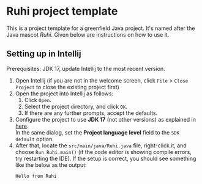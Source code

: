 # Ruhi project template

This is a project template for a greenfield Java project. It's named after the Java mascot _Ruhi_. Given below are instructions on how to use it.

## Setting up in Intellij

Prerequisites: JDK 17, update Intellij to the most recent version.

1. Open Intellij (if you are not in the welcome screen, click `File` > `Close Project` to close the existing project first)
1. Open the project into Intellij as follows:
   1. Click `Open`.
   1. Select the project directory, and click `OK`.
   1. If there are any further prompts, accept the defaults.
1. Configure the project to use **JDK 17** (not other versions) as explained in [here](https://www.jetbrains.com/help/idea/sdk.html#set-up-jdk).<br>
   In the same dialog, set the **Project language level** field to the `SDK default` option.
3. After that, locate the `src/main/java/Ruhi.java` file, right-click it, and choose `Run Ruhi.main()` (if the code editor is showing compile errors, try restarting the IDE). If the setup is correct, you should see something like the below as the output:
   ```
   Hello from Ruhi
     
   ```
